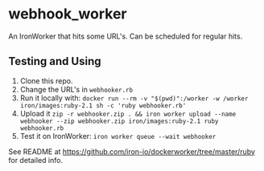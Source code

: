 # webhook_worker
An IronWorker that hits some URL's. Can be scheduled for regular hits. 

## Testing and Using

1. Clone this repo.
1. Change the URL's in `webhooker.rb`
1. Run it locally with: `docker run --rm -v "$(pwd)":/worker -w /worker iron/images:ruby-2.1 sh -c 'ruby webhooker.rb'`
1. Upload it `zip -r webhooker.zip . && iron worker upload --name webhooker --zip webhooker.zip iron/images:ruby-2.1 ruby webhooker.rb`
1. Test it on IronWorker: `iron worker queue --wait webhooker`

See README at https://github.com/iron-io/dockerworker/tree/master/ruby for detailed info.

